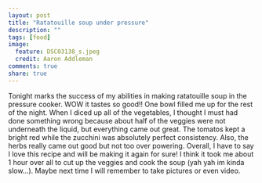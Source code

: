 ```yaml
---
layout: post
title: "Ratatouille soup under pressure"
description: ""
tags: [food]
image:
  feature: DSC03138_s.jpeg
  credit: Aaron Addleman
comments: true
share: true
---
```



Tonight marks the success of my abilities in making ratatouille soup in the pressure cooker. WOW it tastes so good!! One bowl filled me up for the rest of the night. When I diced up all of the vegetables, I thought I must had done something wrong because about half of the veggies were not underneath the liquid, but everything came out great. The tomatos kept a bright red while the zucchini was absolutely perfect consistency. Also, the herbs really came out good but not too over powering. Overall, I have to say I love this recipe and will be making it again for sure! I think it took me about 1 hour over all to cut up the veggies and cook the soup (yah yah im kinda slow...).
Maybe next time I will remember to take pictures or even video.
